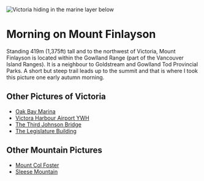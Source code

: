 ![Victoria hiding in the marine layer below](/assets/pictures/victoria/967x550.jpg)

# Morning on Mount Finlayson

Standing 419m (1,375ft) tall and to the northwest of Victoria, Mount Finlayson is located within the Gowlland Range (part of the Vancouver Island Ranges). It is a neighbour to Goldstream and Gowlland Tod Provincial Parks. A short but steep trail leads up to the summit and that is where I took this picture one early autumn morning.

## Other Pictures of Victoria
<ul class="gallerylist">
 <li><a href="">Oak Bay Marina</a></li>
 <li><a href="">Victora Harbour Airport YWH</a></li>
 <li><a href="">The Third Johnson Bridge</a></li>
 <li><a href="">The Legislature Building</a></li>
</ul>

## Other Mountain Pictures
<ul class="gallerylist">
 <li><a href="">Mount Col Foster</a></li>
 <li><a href="">Sleese Mountain</a></li>
</ul>
